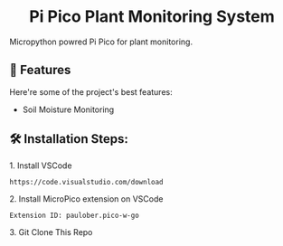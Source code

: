 <h1 align="center" id="title">Pi Pico Plant Monitoring System</h1>

<p id="description">Micropython powred Pi Pico for plant monitoring.</p>

  
  
<h2>🧐 Features</h2>

Here're some of the project's best features:

*   Soil Moisture Monitoring

<h2>🛠️ Installation Steps:</h2>

<p>1. Install VSCode</p>

```
https://code.visualstudio.com/download
```

<p>2. Install MicroPico extension on VSCode</p>

```
Extension ID: paulober.pico-w-go
```

<p>3. Git Clone This Repo</p>
